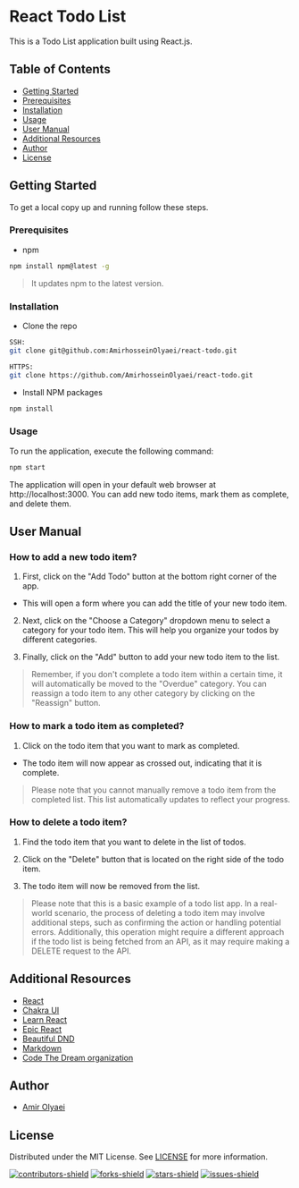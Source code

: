 # React Todo List

This is a Todo List application built using React.js.

## Table of Contents

- [Getting Started](#getting-started)
- [Prerequisites](#prerequisites)
- [Installation](#installation)
- [Usage](#usage)
- [User Manual](#user-manual)
- [Additional Resources](#additional-resources)
- [Author](#author)
- [License](#license)

## Getting Started

To get a local copy up and running follow these steps.

### Prerequisites

- npm

```sh
npm install npm@latest -g
```

> It updates npm to the latest version.

### Installation

- Clone the repo

```sh
SSH:
git clone git@github.com:AmirhosseinOlyaei/react-todo.git

HTTPS:
git clone https://github.com/AmirhosseinOlyaei/react-todo.git
```

- Install NPM packages

```sh
npm install
```

### Usage

To run the application, execute the following command:

```sh
npm start
```

The application will open in your default web browser at http://localhost:3000. You can add new todo items, mark them as complete, and delete them.

## User Manual

### How to add a new todo item?

1. First, click on the "Add Todo" button at the bottom right corner of the app.

- This will open a form where you can add the title of your new todo item.

2. Next, click on the "Choose a Category" dropdown menu to select a category for your todo item. This will help you organize your todos by different categories.

3. Finally, click on the "Add" button to add your new todo item to the list.

> Remember, if you don't complete a todo item within a certain time, it will automatically be moved to the "Overdue" category. You can reassign a todo item to any other category by clicking on the "Reassign" button.

### How to mark a todo item as completed?

1. Click on the todo item that you want to mark as completed.

- The todo item will now appear as crossed out, indicating that it is complete.

> Please note that you cannot manually remove a todo item from the completed list. This list automatically updates to reflect your progress.

### How to delete a todo item?

1. Find the todo item that you want to delete in the list of todos.

2. Click on the "Delete" button that is located on the right side of the todo item.

3. The todo item will now be removed from the list.

> Please note that this is a basic example of a todo list app. In a real-world scenario, the process of deleting a todo item may involve additional steps, such as confirming the action or handling potential errors. Additionally, this operation might require a different approach if the todo list is being fetched from an API, as it may require making a DELETE request to the API.

## Additional Resources

- [React](https://react.dev/)
- [Chakra UI](https://chakra-ui.com/)
- [Learn React](https://scrimba.com/learn/learnreact)
- [Epic React](https://epicreact.dev/modules/react-hooks/react-hooks-welcome)
- [Beautiful DND](https://github.com/atlassian/react-beautiful-dnd)
- [Markdown](https://www.markdownguide.org/)
- [Code The Dream organization](https://codethedream.org/)

## Author

- [Amir Olyaei](https://github.com/AmirhosseinOlyaei)

## License

Distributed under the MIT License. See [LICENSE](https://github.com/AmirhosseinOlyaei/react-todo/blob/lesson_1_4/LICENSE) for more information.

[![contributors-shield](https://img.shields.io/github/contributors/AmirhosseinOlyaei/react-todo.svg)](https://github.com/AmirhosseinOlyaei/react-todo/graphs/contributors)
[![forks-shield](https://img.shields.io/github/forks/AmirhosseinOlyaei/react-todo.svg)](https://github.com/AmirhosseinOlyaei/react-todo/network/members)
[![stars-shield](https://img.shields.io/github/stars/AmirhosseinOlyaei/react-todo.svg)](https://github.com/AmirhosseinOlyaei/react-todo/stargazers)
[![issues-shield](https://img.shields.io/github/issues/AmirhosseinOlyaei/react-todo.svg)](https://github.com/AmirhosseinOlyaei/react-todo/issues)
